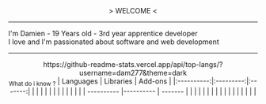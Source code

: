 <div align="center">
    > WELCOME <
    <div align="left">
        <hr />
        I'm Damien - 19 Years old - 3rd year apprentice developer
        <br />
        I love and I'm passionated about software and web development
        <hr />
    </div>
    <div>
        https://github-readme-stats.vercel.app/api/top-langs/?username=dam277&theme=dark
    </div>
    <div>
        <sub>What do i know ?</sub>
        | Languages  | Libraries | Add-ons |
        |:----------:|:---------:|:-------:|
        |            |           |         |
        |            |           |         |
        |            |           |         |
        | ---------- |---------- | ------- |
        |            |           |         |
        |            |           |         |
        |            |           |         |
        |            |           |         |
    </div>
</div>
